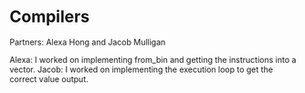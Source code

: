 # Compilers

Partners: Alexa Hong and Jacob Mulligan

Alexa: I worked on implementing from_bin and getting the instructions into a vector.
Jacob: I worked on implementing the execution loop to get the correct value output.
